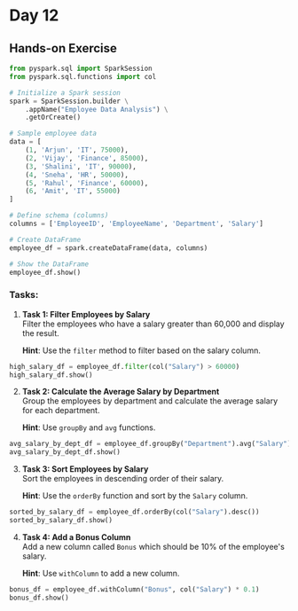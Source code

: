 # Day 12

## Hands-on Exercise
```python
from pyspark.sql import SparkSession
from pyspark.sql.functions import col

# Initialize a Spark session
spark = SparkSession.builder \
    .appName("Employee Data Analysis") \
    .getOrCreate()

# Sample employee data
data = [
    (1, 'Arjun', 'IT', 75000),
    (2, 'Vijay', 'Finance', 85000),
    (3, 'Shalini', 'IT', 90000),
    (4, 'Sneha', 'HR', 50000),
    (5, 'Rahul', 'Finance', 60000),
    (6, 'Amit', 'IT', 55000)
]

# Define schema (columns)
columns = ['EmployeeID', 'EmployeeName', 'Department', 'Salary']

# Create DataFrame
employee_df = spark.createDataFrame(data, columns)

# Show the DataFrame
employee_df.show()
```

### Tasks:

1. **Task 1: Filter Employees by Salary**  
   Filter the employees who have a salary greater than 60,000 and display the result.

   **Hint**: Use the `filter` method to filter based on the salary column.
```python
high_salary_df = employee_df.filter(col("Salary") > 60000)
high_salary_df.show()
```

2. **Task 2: Calculate the Average Salary by Department**  
   Group the employees by department and calculate the average salary for each department.

   **Hint**: Use `groupBy` and `avg` functions.
```python
avg_salary_by_dept_df = employee_df.groupBy("Department").avg("Salary")
avg_salary_by_dept_df.show()
```

3. **Task 3: Sort Employees by Salary**  
   Sort the employees in descending order of their salary.

   **Hint**: Use the `orderBy` function and sort by the `Salary` column.
```python
sorted_by_salary_df = employee_df.orderBy(col("Salary").desc())
sorted_by_salary_df.show()
```

4. **Task 4: Add a Bonus Column**  
   Add a new column called `Bonus` which should be 10% of the employee's salary.

   **Hint**: Use `withColumn` to add a new column.
```python
bonus_df = employee_df.withColumn("Bonus", col("Salary") * 0.1)
bonus_df.show()
```

